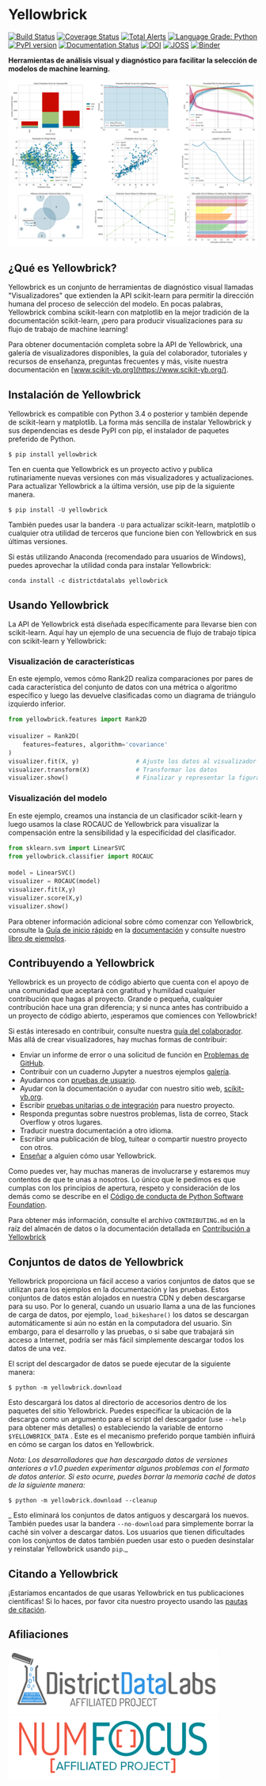 # Yellowbrick


[![Build Status](https://github.com/DistrictDataLabs/yellowbrick/actions/workflows/ci.yml/badge.svg?branch=develop)](https://github.com/DistrictDataLabs/yellowbrick/actions/workflows/ci.yml)
[![Coverage Status](https://codecov.io/gh/DistrictDataLabs/yellowbrick/branch/develop/graph/badge.svg?token=BnaSECZz2r)](https://codecov.io/gh/DistrictDataLabs/yellowbrick)
[![Total Alerts](https://img.shields.io/lgtm/alerts/g/DistrictDataLabs/yellowbrick.svg?logo=lgtm&logoWidth=18)](https://lgtm.com/projects/g/DistrictDataLabs/yellowbrick/alerts/)
[![Language Grade: Python](https://img.shields.io/lgtm/grade/python/g/DistrictDataLabs/yellowbrick.svg?logo=lgtm&logoWidth=18)](https://lgtm.com/projects/g/DistrictDataLabs/yellowbrick/context:python)
[![PyPI version](https://badge.fury.io/py/yellowbrick.svg)](https://badge.fury.io/py/yellowbrick)
[![Documentation Status](https://readthedocs.org/projects/yellowbrick/badge/?version=latest)](http://yellowbrick.readthedocs.io/en/latest/?badge=latest)
[![DOI](https://zenodo.org/badge/DOI/10.5281/zenodo.1206239.svg)](https://doi.org/10.5281/zenodo.1206239)
[![JOSS](http://joss.theoj.org/papers/10.21105/joss.01075/status.svg)](https://doi.org/10.21105/joss.01075)
[![Binder](https://mybinder.org/badge.svg)](https://mybinder.org/v2/gh/DistrictDataLabs/yellowbrick/develop?filepath=examples%2Fexamples.ipynb)


**Herramientas de análisis visual y diagnóstico para facilitar la selección de modelos de machine learning.**

[![Banner](docs/images/readme/banner.png)](https://www.scikit-yb.org/en/latest/gallery.html)

## ¿Qué es Yellowbrick?

Yellowbrick es un conjunto de herramientas de diagnóstico visual llamadas "Visualizadores" que extienden la API scikit-learn para permitir la dirección humana del proceso de selección del modelo. En pocas palabras, Yellowbrick combina scikit-learn con matplotlib en la mejor tradición de la documentación scikit-learn, ¡pero para producir visualizaciones para _su_ flujo de trabajo de machine learning!

Para obtener documentación completa sobre la API de Yellowbrick, una galería de visualizadores disponibles, la guía del colaborador, tutoriales y recursos de enseñanza, preguntas frecuentes y más, visite nuestra documentación en [www.scikit-yb.org](https://www.scikit-yb.org/).

## Instalación de Yellowbrick

Yellowbrick es compatible con Python 3.4 o posterior y también depende de scikit-learn y matplotlib. La forma más sencilla de instalar Yellowbrick y sus dependencias es desde PyPI con pip, el instalador de paquetes preferido de Python.

    $ pip install yellowbrick

Ten en cuenta que Yellowbrick es un proyecto activo y publica rutinariamente nuevas versiones con más visualizadores y actualizaciones. Para actualizar Yellowbrick a la última versión, use pip de la siguiente manera.

    $ pip install -U yellowbrick

También puedes usar la bandera `-U` para actualizar scikit-learn, matplotlib o cualquier otra utilidad de terceros que funcione bien con Yellowbrick en sus últimas versiones.

Si estás utilizando Anaconda (recomendado para usuarios de Windows), puedes aprovechar la utilidad conda para instalar Yellowbrick:

    conda install -c districtdatalabs yellowbrick

## Usando Yellowbrick

La API de Yellowbrick está diseñada específicamente para llevarse bien con scikit-learn. Aquí hay un ejemplo de una secuencia de flujo de trabajo típica con scikit-learn y Yellowbrick:

### Visualización de características

En este ejemplo, vemos cómo Rank2D realiza comparaciones por pares de cada característica del conjunto de datos con una métrica o algoritmo específico y luego las devuelve clasificadas como un diagrama de triángulo izquierdo inferior.

```python
from yellowbrick.features import Rank2D

visualizer = Rank2D(
    features=features, algorithm='covariance'
)
visualizer.fit(X, y)                # Ajuste los datos al visualizador
visualizer.transform(X)             # Transformar los datos
visualizer.show()                   # Finalizar y representar la figura
```

### Visualización del modelo

En este ejemplo, creamos una instancia de un clasificador scikit-learn y luego usamos la clase ROCAUC de Yellowbrick para visualizar la compensación entre la sensibilidad y la especificidad del clasificador.

```python
from sklearn.svm import LinearSVC
from yellowbrick.classifier import ROCAUC

model = LinearSVC()
visualizer = ROCAUC(model)
visualizer.fit(X,y)
visualizer.score(X,y)
visualizer.show()
```

Para obtener información adicional sobre cómo comenzar con Yellowbrick, consulte la [Guía de inicio rápido](https://www.scikit-yb.org/en/latest/quickstart.html) en la [documentación](https://www.scikit-yb.org/en/latest/) y consulte nuestro [libro de ejemplos](https://github.com/DistrictDataLabs/yellowbrick/blob/develop/examples/examples.ipynb).

## Contribuyendo a Yellowbrick

Yellowbrick es un proyecto de código abierto que cuenta con el apoyo de una comunidad que aceptará con gratitud y humildad cualquier contribución que hagas al proyecto. Grande o pequeña, cualquier contribución hace una gran diferencia; y si nunca antes has contribuido a un proyecto de código abierto, ¡esperamos que comiences con Yellowbrick!

Si estás interesado en contribuir, consulte nuestra [guía del colaborador](https://www.scikit-yb.org/en/latest/contributing/index.html). Más allá de crear visualizadores, hay muchas formas de contribuir:

- Enviar un informe de error o una solicitud de función en [Problemas de GitHub](https://github.com/DistrictDataLabs/yellowbrick/issues).
- Contribuir con un cuaderno Jupyter a nuestros ejemplos [galería](https://github.com/DistrictDataLabs/yellowbrick/tree/develop/examples).
- Ayudarnos con [pruebas de usuario](https://www.scikit-yb.org/en/latest/evaluation.html).
- Ayudar con la documentación o ayudar con nuestro sitio web, [scikit-yb.org](https://www.scikit-yb.org).
- Escribir [pruebas unitarias o de integración](https://www.scikit-yb.org/en/latest/contributing/developing_visualizers.html#integration-tests) para nuestro proyecto.
- Responda preguntas sobre nuestros problemas, lista de correo, Stack Overflow y otros lugares.
- Traducir nuestra documentación a otro idioma.
- Escribir una publicación de blog, tuitear o compartir nuestro proyecto con otros.
- [Enseñar](https://www.scikit-yb.org/en/latest/teaching.html) a alguien cómo usar Yellowbrick.

Como puedes ver, hay muchas maneras de involucrarse y estaremos muy contentos de que te unas a nosotros. Lo único que le pedimos es que cumplas con los principios de apertura, respeto y consideración de los demás como se describe en el [Código de conducta de Python Software Foundation](https://www.python.org/psf/codeofconduct/).

Para obtener más información, consulte el archivo `CONTRIBUTING.md` en la raíz del almacén de datos o la documentación detallada en [Contribución a Yellowbrick](https://www.scikit-yb.org/en/latest/contributing/index.html)

## Conjuntos de datos de Yellowbrick

Yellowbrick proporciona un fácil acceso a varios conjuntos de datos que se utilizan para los ejemplos en la documentación y las pruebas. Estos conjuntos de datos están alojados en nuestra CDN y deben descargarse para su uso. Por lo general, cuando un usuario llama a una de las funciones de carga de datos, por ejemplo, `load_bikeshare()` los datos se descargan automáticamente si aún no están en la computadora del usuario. Sin embargo, para el desarrollo y las pruebas, o si sabe que trabajará sin acceso a Internet, podría ser más fácil simplemente descargar todos los datos de una vez.

El script del descargador de datos se puede ejecutar de la siguiente manera:

    $ python -m yellowbrick.download

Esto descargará los datos al directorio de accesorios dentro de los paquetes del sitio Yellowbrick. Puedes especificar la ubicación de la descarga como un argumento para el script del descargador (use `--help` para obtener más detalles) o estableciendo la variable de entorno `$YELLOWBRICK_DATA` . Este es el mecanismo preferido porque también influirá en cómo se cargan los datos en Yellowbrick.

_Nota: Los desarrolladores que han descargado datos de versiones anteriores a v1.0 pueden experimentar algunos problemas con el formato de datos anterior. Si esto ocurre, puedes borrar la memoria caché de datos de la siguiente manera:_

    $ python -m yellowbrick.download --cleanup

_ Esto eliminará los conjuntos de datos antiguos y descargará los nuevos. También puedes usar la bandera `--no-download` para simplemente borrar la caché sin volver a descargar datos. Los usuarios que tienen dificultades con los conjuntos de datos también pueden usar esto o pueden desinstalar y reinstalar Yellowbrick usando `pip`._

## Citando a Yellowbrick

¡Estaríamos encantados de que usaras Yellowbrick en tus publicaciones científicas! Si lo haces, por favor cita nuestro proyecto usando las [pautas de citación](https://www.scikit-yb.org/en/latest/about.html#citing-yellowbrick).

## Afiliaciones

[![District Data Labs](docs/images/readme/affiliates_ddl.png)](https://districtdatalabs.com/) [![NumFOCUS Affiliated Project](docs/images/readme/affiliates_numfocus.png)](https://numfocus.org)